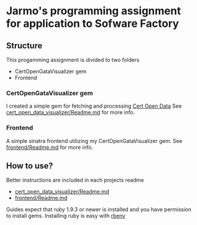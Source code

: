 # Jarmo's programming assignment for application to Sofware Factory

## Structure
This progamming assignment is divided to two folders
* CertOpenGataVisualizer gem
* Frontend

### CertOpenGataVisualizer gem
I created a simple gem for fetching and processing [Cert Open Data](https://www.cert.fi/en/reports/statistics/opendata.html)
See [cert_open_data_visualizer/Readme.md](cert_open_data_visualizer/Readme.md) for more info.

### Frontend
A simple sinatra frontend utilizing my CertOpenGataVisualizer gem.
See [frontend/Readme.md](frontend/Readme.md) for more info.

## How to use?

Better instructions are included in each projects readme
* [cert_open_data_visualizer/Readme.md](cert_open_data_visualizer/Readme.md)
* [frontend/Readme.md](frontend/Readme.md)

Guides expect that ruby 1.9.3 or newer is installed and you have permission to install gems.
Installing ruby is easy with [rbenv](https://github.com/sstephenson/rbenv)
